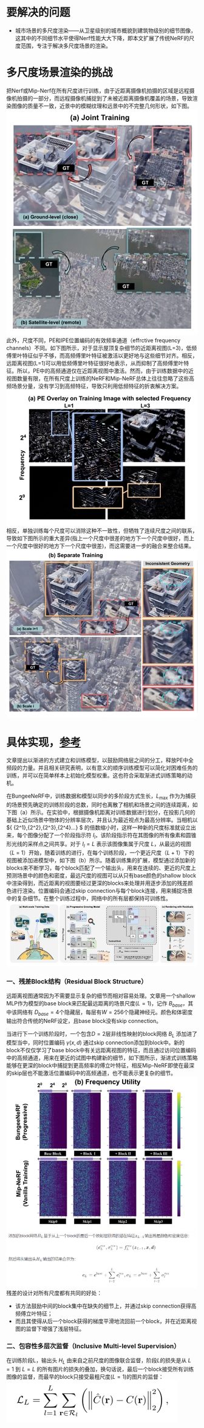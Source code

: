 # 要解决的问题
* 城市场景的多尺度渲染——从卫星级别的城市概貌到建筑物级别的细节图像，这其中的不同细节水平使得Nerf性能大大下降，即本文扩展了传统NeRF的尺度范围，专注于解决多尺度场景的渲染。

# 多尺度场景渲染的挑战
把Nerf或Mip-Nerf在所有尺度进行训练，由于近距离摄像机拍摄的区域是远程摄像机拍摄的一部分，而远程摄像机捕捉到了未被近距离摄像机覆盖的场景，导致渲染图像的质量不一致，近景中的模糊纹理和远景中的不完整几何形状，如下图。  
![Joint-Training](https://github.com/gjgjgjfff/Nerf_Learn/blob/main/img/BungeeNerf/Joint-Training.png)
此外，尺度不同，PE和IPE位置编码的有效频率通道（effrctive frequency channels）不同。如下图所示，对于显示屋顶复杂细节的近距离视图(L=3)，低频傅里叶特征似乎不够，而高频傅里叶特征被激活以更好地与这些细节对齐。相反，远距离视图(L=1)可以用低频傅里叶特征很好地表示，从而抑制了高频傅里叶特征。所以，PE中的高频通道仅在近距离视图中激活。然而，由于训练数据中的近视图数量有限，在所有尺度上训练的NeRF和Mip-NeRF总体上往往忽略了这些高频场景分量，没有学习到高频特征，导致只利用低频特征的折衷解决方案。  
![PE-effrctive-frequency-channels](https://github.com/gjgjgjfff/Nerf_Learn/blob/main/img/BungeeNerf/PE-effrctive-frequency-channels.png)
相反，单独训练每个尺度可以消除这种不一致性，但牺牲了连续尺度之间的联系，导致如下图所示的重大差异(指上一个尺度中很差的地方下一个尺度中很好，而上一个尺度中很好的地方下一个尺度中很差)，而这需要进一步的融合来整合结果。  
![Separate-Training](https://github.com/gjgjgjfff/Nerf_Learn/blob/main/img/BungeeNerf/Separate-Training.png)

# 具体实现，[参考](https://blog.csdn.net/weixin_44292547/article/details/126436193)
文章提出以渐进的方式建立和训练模型，以鼓励网络层之间的分工，释放PE中全频段的力量。并且相关研究表明，以有意义的顺序训练模型可以简化对困难任务的训练，并可以在简单样本上初始化模型权重。这也符合采取渐进式训练策略的动机。  

在BungeeNeRF中，训练数据和模型以同步的多阶段方式生长，${L_{\max }}$ 作为为捕获的场景预先确定的训练阶段的总数，同时也离散了相机和场景之间的连续距离，如下图（a）所示。在实验中，根据摄像机距离对训练数据进行划分，在投影几何的基础上近似场景中物体的分辨率层次，并且认为最近视点为最高分辨率。当相机以 $\{ {2^1},{2^2},{2^3},{2^4}...\} $ 的倍数缩小时，这样一种新的尺度标准就设立出来，每个图像分配了一个阶段指示符 ${I_l}$，该阶段指示符在其图像的所有像素和圆锥形光线的采样点之间共享。对于 ${I_l} = L$ 表示该图像集属于尺度 $L$，从最远的视图（$L$ = 1）开始，随着训练的进行，在每个训练阶段，一个更近尺度（$L + 1$）下的视图被添加进模型中，如下图（b）所示。随着训练集的扩展，模型通过添加新的blocks来不断学习，每个block匹配了一个输出头，用来在连续的、更近的尺度上预测场景中的颜色和密度，最远尺度的视图可以从只有base颜色的shallow block中渲染得到，而近距离的视图要经过更深的blocks来处理并用逐步添加的残差颜色进行渲染。位置编码会通过skip connection与每个block连接，用来捕捉场景中的复杂细节。在整个训练过程中，网络中的所有层都保持可训练性。
![pipline](https://github.com/gjgjgjfff/Nerf_Learn/blob/main/img/BungeeNerf/pipline.png)
### 一、残差Block结构（Residual Block Structure）
远距离视图通常因为不需要显示复杂的细节而相对容易处理。文章用一个shallow MLP作为模型的base block来匹配最远距离的场景尺度($L = 1$)，记作 ${B_{base}}$，其中该网络有 ${D_{base}} = 4$个隐藏层，每层有$W = 256$个隐藏神经元。颜色和体密度输出符合传统的NeRF设定，且base block没有skip connection。  

当进行下一个训练阶段时，一个包含$D = 2$层非线性映射的block网络 ${B_{L}}$ 添加进了模型当中，同时位置编码 $\gamma (x,d)$ 通过skip connection添加到block中。新的block不仅仅学习了base block中有关远距离视图的特征，而且通过访问位置编码中的高频通道，用来在更近的试图中构建新的细节，如下图所示，渐进式训练策略能够在更深的block中捕捉到更高频率的傅立叶特征，相反Mip-NeRF即使在最深的skip层也不能激活位置编码中的高频通道，也不能表示更复杂的细节。
![Frequency-Utility](https://github.com/gjgjgjfff/Nerf_Learn/blob/main/img/BungeeNerf/Frequency-Utility.png)
![formula](https://github.com/gjgjgjfff/Nerf_Learn/blob/main/img/BungeeNerf/formula.png)
残差的设计对所有尺度都有共同的好处：
* 该方法鼓励中间的block集中在缺失的细节上，并通过skip connection获得高频傅立叶特征；
* 而且其使得从后一个block获得的梯度平滑地流回前一个block，并在近距离视图的监督下增强了浅层特征。
### 二、包容性多层次监督（Inclusive Multi-level Supervision）
在训练阶段L，输出头 ${H_L}$ 由来自之前尺度的图像联合监督，阶段$L$的损失是从 ${L = 1}$ 到 ${L = L}$ 的所有图片的损失的叠加，换句话说，最后一个block接受所有训练图像的监督，而最早的block只接受最粗尺度($L = 1$)的图片的监督：
![Multi-level-Supervision](https://github.com/gjgjgjfff/Nerf_Learn/blob/main/img/BungeeNerf/Multi-level-Supervision.png)